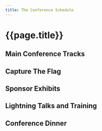 ```yaml
---
title: The Conference Schedule
---
```

# {{page.title}}

## Main Conference Tracks


## Capture The Flag


## Sponsor Exhibits


## Lightning Talks and Training


## Conference Dinner
